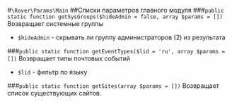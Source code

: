 #`\Rover\Params\Main` 
##Списки параметров главного модуля 
###`public static function getSysGroups($hideAdmin = false, array $params = [])`
Возвращает системные группы
* `$hideAdmin` - скрывать ли группу администраторов (2) из результата

###`public static function getEventTypes($lid = 'ru', array $params = [])`
Возвращает типы почтовых событий
* `$lid` - фильтр по языку

###`public static function getSites(array $params = [])`
Возвращает список существующих сайтов.